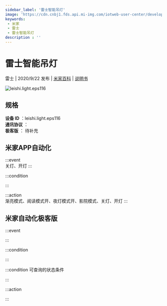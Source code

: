```yaml
---
sidebar_label: '雷士智能吊灯'
image: 'https://cdn.cnbj1.fds.api.mi-img.com/iotweb-user-center/developer_1679047769405GDO15mWP.png?GalaxyAccessKeyId=AKVGLQWBOVIRQ3XLEW&Expires=9223372036854775807&Signature=ZjLOH8skKecDUAD1jHfX1bLzqZk='
keywords: 
 - 米家
 - 雷士
 - 雷士智能吊灯
description : ''
---
```

# 雷士智能吊灯

雷士 | 2020/9/22 发布 | [米家百科](https://home.mi.com/webapp/content/baike/product/index.html?model=leishi.light.eps116) | [说明书](https://home.mi.com/views/introduction.html?model=leishi.light.eps116&region=cn)

![leishi.light.eps116](https://cdn.cnbj1.fds.api.mi-img.com/iotweb-user-center/developer_1679047769405GDO15mWP.png?GalaxyAccessKeyId=AKVGLQWBOVIRQ3XLEW&Expires=9223372036854775807&Signature=ZjLOH8skKecDUAD1jHfX1bLzqZk=)

## 规格  
> 
**设备 ID** ：leishi.light.eps116  
**通讯协议** ：  
**极客版**  ： 待补充 


## 米家APP自动化  

:::event  
关灯、开灯
:::

:::condition  

:::

:::action   
渐亮模式、阅读模式开、夜灯模式开、影院模式、关灯、开灯
:::

## 米家自动化极客版  

:::event  

:::

:::condition  

:::

:::condition 可查询的状态条件  

:::

:::action  

:::

        
